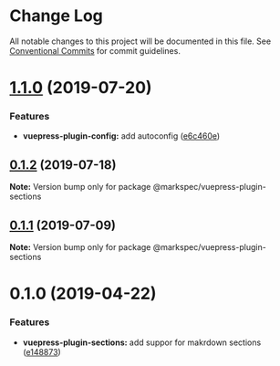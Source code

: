 # Change Log

All notable changes to this project will be documented in this file.
See [Conventional Commits](https://conventionalcommits.org) for commit guidelines.

# [1.1.0](https://github.com/stasson/markspec/compare/@markspec/vuepress-plugin-sections@1.0.0...@markspec/vuepress-plugin-sections@1.1.0) (2019-07-20)


### Features

* **vuepress-plugin-config:** add autoconfig ([e6c460e](https://github.com/stasson/markspec/commit/e6c460e))





## [0.1.2](https://github.com/stasson/markspec/compare/@markspec/vuepress-plugin-sections@0.1.1...@markspec/vuepress-plugin-sections@0.1.2) (2019-07-18)

**Note:** Version bump only for package @markspec/vuepress-plugin-sections





## [0.1.1](https://github.com/stasson/markspec/compare/@markspec/vuepress-plugin-sections@0.1.0...@markspec/vuepress-plugin-sections@0.1.1) (2019-07-09)

**Note:** Version bump only for package @markspec/vuepress-plugin-sections





# 0.1.0 (2019-04-22)


### Features

* **vuepress-plugin-sections:** add suppor for makrdown sections ([e148873](https://github.com/stasson/markspec/commit/e148873))
